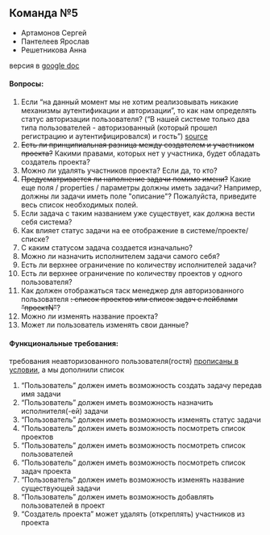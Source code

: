 ## Команда №5
- Артамонов Сергей
- Пантелеев Ярослав
- Решетникова Анна

версия в [google doc](https://docs.google.com/document/d/1JUS4P-4YgFuZgMtK_pU_zQhV35ToMshppA4AGKC0UY0/edit?usp=sharing)
#### Вопросы:

1. Если “на данный момент мы не хотим реализовывать никакие механизмы аутентификации и авторизации”, то как нам определять статус авторизации пользователя? (“В нашей системе только два типа пользователей \- авторизованный (который прошел регистрацию и аутентифицировался) и гость”) [source](https://andrsuh.notion.site/Task-manager-c794875184404b1fa07c57562ee33433) 
2. ~~Есть ли принципиальная разница между создателем и участником проекта?~~ Какими правами, которых нет у участника, будет обладать создатель проекта?
3. Можно ли удалять участников проекта? Если да, то кто?  
4. ~~Предусматривается ли наполнение задачи помимо имени?~~ Какие еще поля / properties / параметры должны иметь задачи? Например, должны ли задачи иметь поле "описание"? Пожалуйста, приведите весь список необходимых полей.
5. Если задача с таким названием уже существует, как должна вести себя система?  
6. Как влияет статус задачи на ее отображение в системе/проекте/списке?  
7. С каким статусом задача создается изначально?  
8. Можно ли назначить исполнителем задачи самого себя?  
9. Есть ли верхнее ограничение по количеству исполнителей задачи?  
10. Есть ли верхнее ограничение по количеству проектов у одного пользователя?  
11. Как должен отображаться таск менеджер для авторизованного пользователя ~~: список проектов или список задач с лейблами “проектN”~~?  
12. Можно ли изменять название проекта?  
13. Может ли пользователь изменять свои данные?  
    

#### Функциональные требования:
требования неавторизованного пользователя(гостя) [прописаны в условии](https://andrsuh.notion.site/Task-manager-c794875184404b1fa07c57562ee33433), а мы дополнили список
1. “Пользователь” должен иметь возможность создать задачу передав имя задачи  
2. “Пользователь” должен иметь возможность назначить исполнителя(-ей) задачи  
3. “Пользователь” должен иметь возможность изменять статус задачи  
4. “Пользователь” должен иметь возможность посмотреть список проектов  
5. “Пользователь” должен иметь возможность посмотреть список пользователей  
6. “Пользователь” должен иметь возможность посмотреть список задач проекта  
7. “Пользователь” должен иметь возможность изменять название существующей задачи  
8. “Пользователь” должен иметь возможность добавлять пользователей в проект  
9. “Создатель проекта” может удалять (откреплять) участников из проекта

